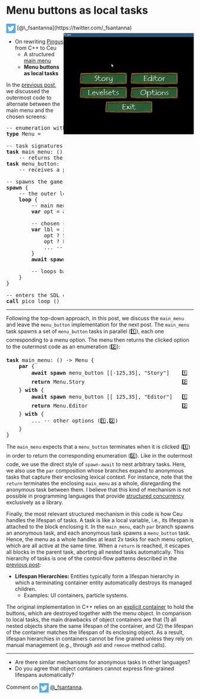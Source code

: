 # Menu buttons as local tasks

<img src="../twitter.png" style="vertical-align:middle">
[@\_fsantanna](https://twitter.com/_fsantanna)

<img src="menu.gif" align="right" width="350">

- On rewriting [Pingus](pingus.md) from C++ to Ceu
    - A structured [main menu](menu.md)
    - **Menu buttons as local tasks**

In the [previous post](menu.md), we discussed the outermost code to alternate
between the main menu and the chosen screens:

<pre>
-- enumeration with the possible menu choices
<b>type</b> Menu = <Story=(), Editor=(), ...>

-- task signatures for the menu and buttons
<b>task</b> main_menu: () -> Menu
    -- returns the chosen screen to navigate
<b>task</b> menu_button: [pos:Point, lbl:String] -> ()
    -- receives a position and label to show

-- spawns the game code
<b>spawn</b> {
    -- the outer loop
    <b>loop</b> {
        -- main menu
        <b>var</b> opt = <b>await</b> <b>spawn</b> main_menu ()

        -- chosen screen
        <b>var</b> lbl = <b>ifs</b> {
            opt ? Story  { "Story"  }
            opt ? Editor { "Editor" }
            ... -- other options
        }
        <b>await</b> <b>spawn</b> menu_button [[0,0], lbl]

        -- loops back to menu after screen terminates
    }
}

-- enters the SDL engine loop
<b>call</b> pico_loop ()
</pre>

---

Following the top-down approach, in this post, we discuss the `main_menu` and
leave the `menu_button` implementation for the next post.
The `main_menu` task spawns a set of `menu_button` tasks in parallel (1️⃣), each
one corresponding to a menu option.
The menu then returns the clicked option to the outermost code as an
enumeration (2️⃣):

<pre>
<b>task</b> main_menu: () -> Menu {
    <b>par</b> {
        <b>await</b> <b>spawn</b> menu_button [[-125,35], "Story"]    1️⃣
        <b>return</b> Menu.Story                               2️⃣
    } <b>with</b> {
        <b>await</b> <b>spawn</b> menu_button [[ 125,35], "Editor"]   1️⃣
        <b>return</b> Menu.Editor                              2️⃣
    } <b>with</b> {
        ... -- other options (1️⃣,2️⃣)
    }
}
</pre>

The `main_menu` expects that a `menu_button` terminates when it is clicked (1️⃣)
in order to return the corresponding enumeration (2️⃣).
Like in the outermost code, we use the direct style of `spawn-await` to nest
arbitrary tasks.
Here, we also use the `par` composition whose branches expand to anonymous
tasks that capture their enclosing lexical context.
For instance, note that the `return` terminates the enclosing `main_menu` as a
whole, disregarding the anonymous task between them.
I believe that this kind of mechanism is not possible in programming languages
that provide [structured concurrency](../sc.md) exclusively as a library.

Finally, the most relevant structured mechanism in this code is how Ceu handles
the lifespan of tasks.
A task is like a local variable, i.e., its lifespan is attached to the block
enclosing it.
In the `main_menu`, each `par` branch spawns an anonymous task, and each
anonymous task spawns a `menu_button` task.
Hence, the menu as a whole handles at least 2x tasks for each menu option,
which are all active at the same time.
When a `return` is reached, it escapes all blocks in the parent task, aborting
all nested tasks automatically.
This hierarchy of tasks is one of the control-flow patterns described in the
[previous post](pingus.md):

- **Lifespan Hierarchies:** Entities typically form a lifespan hierarchy in
   which a terminating container entity automatically destroys its managed
   children.
    - Examples: UI containers, particle systems.

The original implementation in C++ relies on an [explicit container][1] to hold
the buttons, which are destroyed together with the menu object.
In comparison to local tasks, the main drawbacks of object containers are that
    (1) all nested objects share the same lifespan of the container, and
    (2) the lifespan of the container matches the lifespan of its enclosing
        object.
As a result, lifespan hierarchies in containers cannot be fine grained unless
they rely on manual management (e.g., through `add` and `remove` method calls).

[1]: https://github.com/Pingus/pingus/blob/master/src/pingus/screens/pingus_menu.cpp#L52

---

- Are there similar mechanisms for anonymous tasks in other languages?
- Do you agree that object containers cannot express fine-grained lifespans
  automatically?

Comment on <img src="../twitter.png" style="vertical-align:middle">
[@\_fsantanna](https://twitter.com/_fsantanna/status/TODO).
